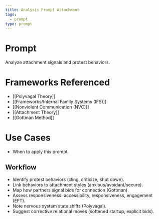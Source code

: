 ```yaml
---
title: Analysis Prompt Attachment
tags:
  - prompt
type: prompt
---
```

# Prompt
Analyze attachment signals and protest behaviors.  

# Frameworks Referenced
- [[Polyvagal Theory]]  
- [[Frameworks/Internal Family Systems (IFS)]]  
- [[Nonviolent Communication (NVC)]]  
- [[Attachment Theory]]  
- [[Gottman Method]]  

# Use Cases
- When to apply this prompt.  

## Workflow
- Identify protest behaviors (cling, criticize, shut down).
- Link behaviors to attachment styles (anxious/avoidant/secure).
- Map how partners signal bids for connection (Gottman).
- Assess responsiveness: accessibility, responsiveness, engagement (EFT).
- Note nervous system state shifts (Polyvagal).
- Suggest corrective relational moves (softened startup, explicit bids).
